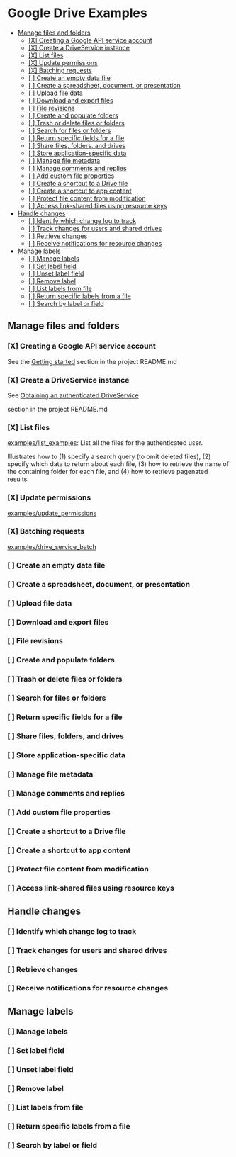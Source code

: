 # Google Drive Examples

* [Manage files and folders](#manage-files-and-folders)
  * [\[X\] Creating a Google API service account](#x-creating-a-google-api-service-account)
  * [\[X\] Create a DriveService instance](#x-create-a-driveservice-instance)
  * [\[X\] List files](#x-list-files)
  * [\[X\] Update permissions](#x-update-permissions)
  * [\[X\] Batching requests](#x-batching-requests)
  * [\[ \] Create an empty data file](#--create-an-empty-data-file)
  * [\[ \] Create a spreadsheet, document, or presentation](#--create-a-spreadsheet-document-or-presentation)
  * [\[ \] Upload file data](#--upload-file-data)
  * [\[ \] Download and export files](#--download-and-export-files)
  * [\[ \] File revisions](#--file-revisions)
  * [\[ \] Create and populate folders](#--create-and-populate-folders)
  * [\[ \] Trash or delete files or folders](#--trash-or-delete-files-or-folders)
  * [\[ \] Search for files or folders](#--search-for-files-or-folders)
  * [\[ \] Return specific fields for a file](#--return-specific-fields-for-a-file)
  * [\[ \] Share files, folders, and drives](#--share-files-folders-and-drives)
  * [\[ \] Store application-specific data](#--store-application-specific-data)
  * [\[ \] Manage file metadata](#--manage-file-metadata)
  * [\[ \] Manage comments and replies](#--manage-comments-and-replies)
  * [\[ \] Add custom file properties](#--add-custom-file-properties)
  * [\[ \] Create a shortcut to a Drive file](#--create-a-shortcut-to-a-drive-file)
  * [\[ \] Create a shortcut to app content](#--create-a-shortcut-to-app-content)
  * [\[ \] Protect file content from modification](#--protect-file-content-from-modification)
  * [\[ \] Access link-shared files using resource keys](#--access-link-shared-files-using-resource-keys)
* [Handle changes](#handle-changes)
  * [\[ \] Identify which change log to track](#--identify-which-change-log-to-track)
  * [\[ \] Track changes for users and shared drives](#--track-changes-for-users-and-shared-drives)
  * [\[ \] Retrieve changes](#--retrieve-changes)
  * [\[ \] Receive notifications for resource changes](#--receive-notifications-for-resource-changes)
* [Manage labels](#manage-labels)
  * [\[ \] Manage labels](#--manage-labels)
  * [\[ \] Set label field](#--set-label-field)
  * [\[ \] Unset label field](#--unset-label-field)
  * [\[ \] Remove label](#--remove-label)
  * [\[ \] List labels from file](#--list-labels-from-file)
  * [\[ \] Return specific labels from a file](#--return-specific-labels-from-a-file)
  * [\[ \] Search by label or field](#--search-by-label-or-field)

## Manage files and folders

### [X] Creating a Google API service account

See the [Getting started](https://github.com/main-branch/drive_v3#getting-started)
section in the project README.md

### [X] Create a DriveService instance

See [Obtaining an authenticated DriveService](https://github.com/main-branch/drive_v3#obtaining-an-authenticated-driveservice)

section in the project README.md

### [X] List files

[examples/list_examples](https://github.com/main-branch/drive_v3/blob/main/examples/list_files):
List all the files for the authenticated user.

Illustrates how to (1) specify a search query (to omit deleted files), (2) specify
which data to return about each file, (3) how to retrieve the name of the containing
folder for each file, and (4) how to retrieve pagenated results.

### [X] Update permissions

[examples/update_permissions](https://github.com/main-branch/drive_v3/blob/main/examples/update_permissions)

### [X] Batching requests

[examples/drive_service_batch](https://github.com/main-branch/drive_v3/blob/main/examples/drive_service_batch)

### [ ] Create an empty data file

### [ ] Create a spreadsheet, document, or presentation

### [ ] Upload file data

### [ ] Download and export files

### [ ] File revisions

### [ ] Create and populate folders

### [ ] Trash or delete files or folders

### [ ] Search for files or folders

### [ ] Return specific fields for a file

### [ ] Share files, folders, and drives

### [ ] Store application-specific data

### [ ] Manage file metadata

### [ ] Manage comments and replies

### [ ] Add custom file properties

### [ ] Create a shortcut to a Drive file

### [ ] Create a shortcut to app content

### [ ] Protect file content from modification

### [ ] Access link-shared files using resource keys

## Handle changes

### [ ] Identify which change log to track

### [ ] Track changes for users and shared drives

### [ ] Retrieve changes

### [ ] Receive notifications for resource changes

## Manage labels

### [ ] Manage labels

### [ ] Set label field

### [ ] Unset label field

### [ ] Remove label

### [ ] List labels from file

### [ ] Return specific labels from a file

### [ ] Search by label or field
